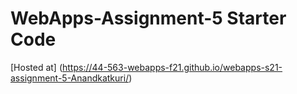 # WebApps-Assignment-5 Starter Code
[Hosted at] (https://44-563-webapps-f21.github.io/webapps-s21-assignment-5-Anandkatkuri/)